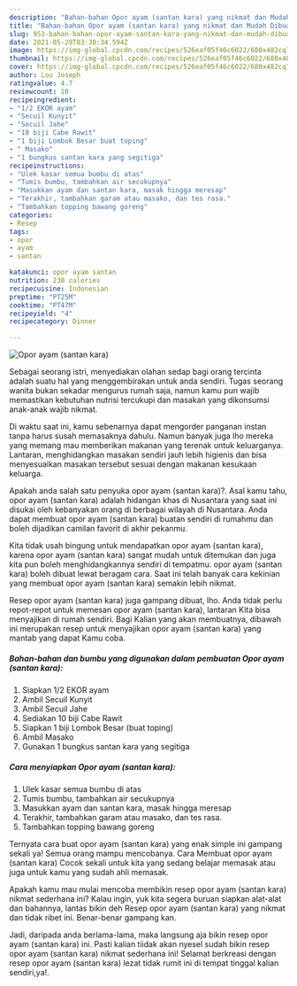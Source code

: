 ```yaml
---
description: "Bahan-bahan Opor ayam (santan kara) yang nikmat dan Mudah Dibuat"
title: "Bahan-bahan Opor ayam (santan kara) yang nikmat dan Mudah Dibuat"
slug: 953-bahan-bahan-opor-ayam-santan-kara-yang-nikmat-dan-mudah-dibuat
date: 2021-05-29T03:30:34.594Z
image: https://img-global.cpcdn.com/recipes/526eaf05f46c6022/680x482cq70/opor-ayam-santan-kara-foto-resep-utama.jpg
thumbnail: https://img-global.cpcdn.com/recipes/526eaf05f46c6022/680x482cq70/opor-ayam-santan-kara-foto-resep-utama.jpg
cover: https://img-global.cpcdn.com/recipes/526eaf05f46c6022/680x482cq70/opor-ayam-santan-kara-foto-resep-utama.jpg
author: Lou Joseph
ratingvalue: 4.7
reviewcount: 10
recipeingredient:
- "1/2 EKOR ayam"
- "Secuil Kunyit"
- "Secuil Jahe"
- "10 biji Cabe Rawit"
- "1 biji Lombok Besar buat toping"
- " Masako"
- "1 bungkus santan kara yang segitiga"
recipeinstructions:
- "Ulek kasar semua bumbu di atas"
- "Tumis bumbu, tambahkan air secukupnya"
- "Masukkan ayam dan santan kara, masak hingga meresap"
- "Terakhir, tambahkan garam atau masako, dan tes rasa."
- "Tambahkan topping bawang goreng"
categories:
- Resep
tags:
- opor
- ayam
- santan

katakunci: opor ayam santan 
nutrition: 230 calories
recipecuisine: Indonesian
preptime: "PT25M"
cooktime: "PT47M"
recipeyield: "4"
recipecategory: Dinner

---
```



![Opor ayam (santan kara)](https://img-global.cpcdn.com/recipes/526eaf05f46c6022/680x482cq70/opor-ayam-santan-kara-foto-resep-utama.jpg)

Sebagai seorang istri, menyediakan olahan sedap bagi orang tercinta adalah suatu hal yang menggembirakan untuk anda sendiri. Tugas seorang  wanita bukan sekadar mengurus rumah saja, namun kamu pun wajib memastikan kebutuhan nutrisi tercukupi dan masakan yang dikonsumsi anak-anak wajib nikmat.

Di waktu  saat ini, kamu sebenarnya dapat mengorder panganan instan tanpa harus susah memasaknya dahulu. Namun banyak juga lho mereka yang memang mau memberikan makanan yang terenak untuk keluarganya. Lantaran, menghidangkan masakan sendiri jauh lebih higienis dan bisa menyesuaikan masakan tersebut sesuai dengan makanan kesukaan keluarga. 



Apakah anda salah satu penyuka opor ayam (santan kara)?. Asal kamu tahu, opor ayam (santan kara) adalah hidangan khas di Nusantara yang saat ini disukai oleh kebanyakan orang di berbagai wilayah di Nusantara. Anda dapat membuat opor ayam (santan kara) buatan sendiri di rumahmu dan boleh dijadikan camilan favorit di akhir pekanmu.

Kita tidak usah bingung untuk mendapatkan opor ayam (santan kara), karena opor ayam (santan kara) sangat mudah untuk ditemukan dan juga kita pun boleh menghidangkannya sendiri di tempatmu. opor ayam (santan kara) boleh dibuat lewat beragam cara. Saat ini telah banyak cara kekinian yang membuat opor ayam (santan kara) semakin lebih nikmat.

Resep opor ayam (santan kara) juga gampang dibuat, lho. Anda tidak perlu repot-repot untuk memesan opor ayam (santan kara), lantaran Kita bisa menyajikan di rumah sendiri. Bagi Kalian yang akan membuatnya, dibawah ini merupakan resep untuk menyajikan opor ayam (santan kara) yang mantab yang dapat Kamu coba.

<!--inarticleads1-->

##### Bahan-bahan dan bumbu yang digunakan dalam pembuatan Opor ayam (santan kara):

1. Siapkan 1/2 EKOR ayam
1. Ambil Secuil Kunyit
1. Ambil Secuil Jahe
1. Sediakan 10 biji Cabe Rawit
1. Siapkan 1 biji Lombok Besar (buat toping)
1. Ambil  Masako
1. Gunakan 1 bungkus santan kara yang segitiga




<!--inarticleads2-->

##### Cara menyiapkan Opor ayam (santan kara):

1. Ulek kasar semua bumbu di atas
1. Tumis bumbu, tambahkan air secukupnya
1. Masukkan ayam dan santan kara, masak hingga meresap
1. Terakhir, tambahkan garam atau masako, dan tes rasa.
1. Tambahkan topping bawang goreng




Ternyata cara buat opor ayam (santan kara) yang enak simple ini gampang sekali ya! Semua orang mampu mencobanya. Cara Membuat opor ayam (santan kara) Cocok sekali untuk kita yang sedang belajar memasak atau juga untuk kamu yang sudah ahli memasak.

Apakah kamu mau mulai mencoba membikin resep opor ayam (santan kara) nikmat sederhana ini? Kalau ingin, yuk kita segera buruan siapkan alat-alat dan bahannya, lantas bikin deh Resep opor ayam (santan kara) yang nikmat dan tidak ribet ini. Benar-benar gampang kan. 

Jadi, daripada anda berlama-lama, maka langsung aja bikin resep opor ayam (santan kara) ini. Pasti kalian tiidak akan nyesel sudah bikin resep opor ayam (santan kara) nikmat sederhana ini! Selamat berkreasi dengan resep opor ayam (santan kara) lezat tidak rumit ini di tempat tinggal kalian sendiri,ya!.

